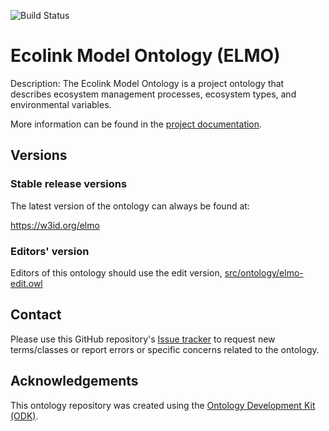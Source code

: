 
![Build Status](https://github.com/timalamenciak/elmo/actions/workflows/qc.yml/badge.svg)
# Ecolink Model Ontology (ELMO)

Description: The Ecolink Model Ontology is a project ontology that describes ecosystem management processes, ecosystem types, and environmental variables. 

More information can be found in the [project documentation](https://timalamenciak.github.io/elmo).

## Versions

### Stable release versions

The latest version of the ontology can always be found at:

https://w3id.org/elmo

### Editors' version

Editors of this ontology should use the edit version, [src/ontology/elmo-edit.owl](src/ontology/elmo-edit.owl)

## Contact

Please use this GitHub repository's [Issue tracker](https://github.com/timalamenciak/elmo/issues) to request new terms/classes or report errors or specific concerns related to the ontology.

## Acknowledgements

This ontology repository was created using the [Ontology Development Kit (ODK)](https://github.com/INCATools/ontology-development-kit).
